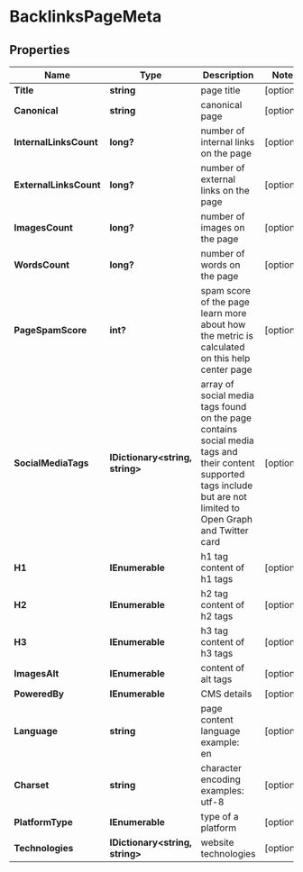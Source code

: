 # BacklinksPageMeta


## Properties

| Name | Type | Description | Notes |
|------------ | ------------- | ------------- | -------------|
**Title** | **string** | page title |[optional]|
**Canonical** | **string** | canonical page |[optional]|
**InternalLinksCount** | **long?** | number of internal links on the page |[optional]|
**ExternalLinksCount** | **long?** | number of external links on the page |[optional]|
**ImagesCount** | **long?** | number of images on the page |[optional]|
**WordsCount** | **long?** | number of words on the page |[optional]|
**PageSpamScore** | **int?** | spam score of the page<br>learn more about how the metric is calculated on this help center page |[optional]|
**SocialMediaTags** | **IDictionary<string, string>** | array of social media tags found on the page<br>contains social media tags and their content<br>supported tags include but are not limited to Open Graph and Twitter card |[optional]|
**H1** | **IEnumerable<string>** | h1 tag<br>content of h1 tags |[optional]|
**H2** | **IEnumerable<string>** | h2 tag<br>content of h2 tags |[optional]|
**H3** | **IEnumerable<string>** | h3 tag<br>content of h3 tags |[optional]|
**ImagesAlt** | **IEnumerable<string>** | content of alt tags |[optional]|
**PoweredBy** | **IEnumerable<string>** | CMS details |[optional]|
**Language** | **string** | page content language<br>example:<br>en |[optional]|
**Charset** | **string** | character encoding<br>examples:<br>utf-8 |[optional]|
**PlatformType** | **IEnumerable<string>** | type of a platform |[optional]|
**Technologies** | **IDictionary<string, string>** | website technologies |[optional]|